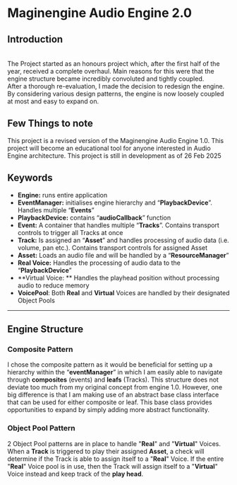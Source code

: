 # Maginengine Audio Engine 2.0

## Introduction
<br>
The Project started as an honours project which, after the first half of the 
year, received a complete overhaul. Main reasons for this were that the engine 
structure became incredibly convoluted and tightly coupled. <br>
After a thorough re-evaluation, I made the decision to redesign the engine.
By considering various design patterns, the engine is now loosely coupled at most
and easy to expand on.

## Few Things to note
This project is a revised version of the Maginengine Audio Engine 1.0.
This project will become an educational tool for anyone interested in Audio Engine architecture. 
This project is still in development as of 26 Feb 2025

## Keywords

- **Engine:** runs entire application
- **EventManager:** initialises engine hierarchy and “**PlaybackDevice**”. Handles multiple “**Events**”
- **PlaybackDevice:** contains “**audioCallback**” function
- **Event:** A container that handles multiple “**Tracks**”. Contains transport controls to trigger all 
Tracks at once
- **Track:** Is assigned an “**Asset**” and handles processing of audio data (i.e. volume, pan etc.). 
Contains transport controls for assigned Asset
- **Asset:** Loads an audio file and will be handled by a “**ResourceManager**” 
- **Real Voice:** Handles the processing of audio data to the “**PlaybackDevice**”
- **Virtual Voice: ** Handles the playhead position without processing audio to reduce memory
- **VoicePool**: Both **Real** and **Virtual** Voices are handled by their designated Object Pools
 
---

## Engine Structure

### Composite Pattern
I chose the composite pattern as it would be beneficial for setting up a hierarchy within the 
“**eventManager**” in which I am easily able to navigate through **composites** (events) and **leafs** (Tracks). 
This structure does not deviate too much from my original concept from engine 1.0. However, one big 
difference is that I am making use of an abstract base class interface that can be used for either 
composite or leaf. This base class provides opportunities to expand by simply adding more abstract 
functionality. 

### Object Pool Pattern
2 Object Pool patterns are in place to handle "**Real**" and "**Virtual**" Voices. When a **Track** is 
triggered to play their assigned **Asset**, a check will determine if the Track is able to assign
itself to a "**Real**" Voice. If the entire "**Real**" Voice pool is in use, then the Track will assign
itself to a "**Virtual**" Voice instead and keep track of the **play head**.







